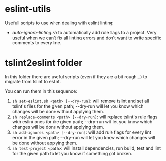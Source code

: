 # eslint-utils

Usefull scripts to use when dealing with eslint linting:

- *auto-ignore-linting.sh* to automatically add rule flags to a project. Very useful when we can't fix all linting errors and don't want to write specific comments to every line.

# tslint2eslint folder

In this folder there are useful scripts (even if they are a bit rough...) to migrate from tslint to eslint.

You can run them in this sequence:

1) `sh set-eslint.sh <path> [--dry-run]`: will remove tslint and set all tslint's files for the given path; --dry-run will let you know which changes will be done without applying them.
2) `sh replace-comments <path> [--dry-run]`: will replace tslint's rule flags with eslint ones for the given path; --dry-run will let you know which changes will be done without applying them.
3) `sh add-ignores <path> [--dry-run]`: will add rule flags for every lint error in the given path; --dry-run will let you know which changes will be done without applying them.
4) `sh test-project <path>`: will install dependencies, run build, test and lint for the given path to let you know if something got broken.
